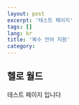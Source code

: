 ```yaml
---
layout: post
excerpt: '테스트 페이지'
tags: []
lang: kr
title: '복수 언어 지원'
category: 
---
```




## 헬로 월드

테스트 페이지 입니다
